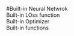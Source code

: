 #Built-in Neural Netwrok
<br>
Built-in LOss function
<br>
Built-in Optimizer
<br>
Built-in functions

